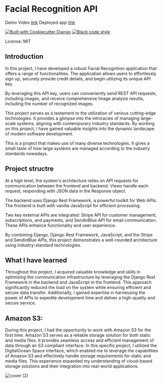 # Facial Recognition API

Demo Video [link](https://youtu.be/aKnf2k6OXeA)
Deployed app [link](https://saas2-7m8yv.ondigitalocean.app)


[![Built with Cookiecutter Django](https://img.shields.io/badge/built%20with-Cookiecutter%20Django-ff69b4.svg?logo=cookiecutter)](https://github.com/cookiecutter/cookiecutter-django/)
[![Black code style](https://img.shields.io/badge/code%20style-black-000000.svg)](https://github.com/ambv/black)

License: MIT



## Introduction

In this project, I have developed a robust Facial Recognition application that offers a range of functionalities.
The application allows users to effortlessly sign up, securely provide credit details, and begin utilizing its unique API key.

By leveraging this API key, users can conveniently send REST API requests, including images, and receive comprehensive Image analysis results, including the number of recognized images.

This project serves as a testament to the utilization of various cutting-edge technologies. It provides a glimpse into the intricacies of managing large-scale systems, aligning with contemporary industry standards. By working on this project, I have gained valuable insights into the dynamic landscape of modern software development.

This is a project that makes use of many diverse technologies. It gives a small taste of how large systems are managed according to the industry standards nowadays.


## Project structre
At a high level, the system's architecture relies on API requests for communication between the frontend and backend. Views handle each request, responding with JSON data in the Response object.

The backend uses Django Rest Framework, a powerful toolkit for Web APIs. The frontend is built with vanilla JavaScript for efficient processing.

Two key external APIs are integrated: Stripe API for customer management, subscriptions, and payments, and SendinBlue API for email communication. These APIs enhance functionality and user experience.

By combining Django, Django Rest Framework, JavaScript, and the Stripe and SendinBlue APIs, this project demonstrates a well-rounded architecture using industry-standard technologies.


## What I have learned
Throughout this project, I acquired valuable knowledge and skills in optimizing the communication infrastructure by leveraging the Django Rest Framework in the backend and JavaScript in the frontend. This approach significantly reduced the load on the system while ensuring efficient and secure data transfer. Additionally, I gained expertise in harnessing the power of APIs to expedite development time and deliver a high-quality and secure service.

## Amazon S3:
During this project, I had the opportunity to work with Amazon S3 for the first time. Amazon S3 serves as a reliable storage solution for both static and media files. It provides seamless access and efficient management of data through an S3 compliant interface. In this specific project, I utilized the DigitalOcean Space interface, which enabled me to leverage the capabilities of Amazon S3 and effectively handle storage requirements for static and media files. This experience expanded my understanding of cloud-based storage solutions and their integration into real-world applications.


![cover (2)](https://github.com/Tzur1234/SAAS_02/assets/113801007/d32cb0ac-f426-406a-9f1f-0cab645d42ba)



